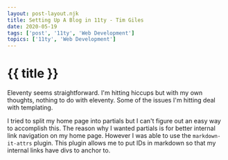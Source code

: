 ```yaml
---
layout: post-layout.njk
title: Setting Up A Blog in 11ty - Tim Giles
date: 2020-05-19
tags: ['post', '11ty', 'Web Development']
topics: ['11ty', 'Web Development']
---
```


# {{ title }}

Eleventy seems straightforward.
I'm hitting hiccups but with my own thoughts, nothing to do with eleventy.
Some of the issues I'm hitting deal with templating.

I tried to split my home page into partials but I can't figure out an easy way to accomplish this.
The reason why I wanted partials is for better internal link navigation on my home page.
However I was able to use the `markdown-it-attrs` plugin.
This plugin allows me to put IDs in markdown so that my internal links have divs to anchor to.